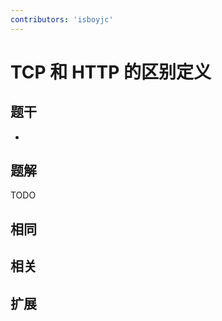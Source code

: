 ```yaml
---
contributors: 'isboyjc'
---
```


# TCP 和 HTTP 的区别定义


## 题干

- 



## 题解

<!-- ::: details 点我查看题解 -->

  TODO

<!-- ::: -->



## 相同


## 相关


## 扩展

